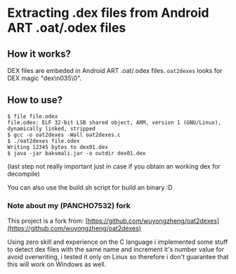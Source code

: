 # Extracting .dex files from Android ART .oat/.odex files

## How it works?

DEX files are embeded in Android ART .oat/.odex files. `oat2dexes` looks for
DEX magic "dex\n035\0".

## How to use?

    $ file file.odex
    file.odex: ELF 32-bit LSB shared object, ARM, version 1 (GNU/Linux), dynamically linked, stripped
    $ gcc -o oat2dexes -Wall oat2dexes.c
    $ ./oat2dexes file.odex
    Writing 12345 bytes to dex01.dex
    $ java -jar baksmali.jar -o outdir dex01.dex

(last step not really important just in case if you obtain an working dex for decompile)

You can also use the build.sh script for build an binary :D
### Note about my (PANCHO7532) fork
This project is a fork from: [https://github.com/wuyongzheng/oat2dexes](https://github.com/wuyongzheng/oat2dexes)

Using zero skill and experience on the C language i implemented some stuff to detect dex files with the same name and increment it's number value for avoid overwriting, i tested it only on Linux so therefore i don't guarantee that this will work on Windows as well.